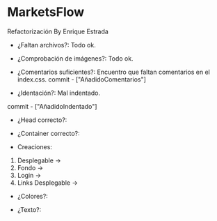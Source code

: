 # MarketsFlow

Refactorización By Enrique Estrada

- ¿Faltan archivos?: Todo ok.

- ¿Comprobación de imágenes?: Todo ok.

- ¿Comentarios suficientes?: Encuentro que faltan comentarios en el index.css.
commit  - ["AñadidoComentarios"]

- ¿Identación?: Mal indentado.

commit - ["AñadidoIndentado"]

- ¿Head correcto?: 

- ¿Container correcto?:


- Creaciones: 
1. Desplegable ->
2. Fondo ->
3. Login ->
4. Links Desplegable ->

- ¿Colores?: 

- ¿Texto?:





